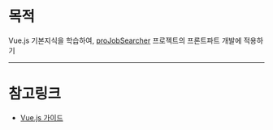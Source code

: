 # 목적
Vue.js 기본지식을 학습하여, [proJobSearcher](https://github.com/pro00er/projobsearcher) 프로젝트의 프론트파트 개발에 적용하기

---
# 참고링크
* [Vue.js 가이드](https://kr.vuejs.org/v2/guide/)

